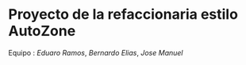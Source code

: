 # Proyecto de la refaccionaria estilo AutoZone
Equipo : *Eduaro Ramos*, *Bernardo Elias*, *Jose Manuel*
